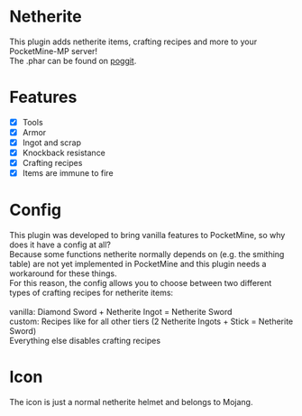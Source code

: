 # Netherite
This plugin adds netherite items, crafting recipes and more to your PocketMine-MP server!
<br>The .phar can be found on <a href="https://poggit.pmmp.io/p/Netherite">poggit</a>.

# Features
- [x] Tools
- [x] Armor
- [x] Ingot and scrap
- [x] Knockback resistance
- [x] Crafting recipes
- [x] Items are immune to fire

# Config
This plugin was developed to bring vanilla features to PocketMine, so why does it have a config at all?
<br>Because some functions netherite normally depends on (e.g. the smithing table) are not yet implemented in PocketMine and this plugin needs a workaround for these things.
<br>For this reason, the config allows you to choose between two different types of crafting recipes for netherite items:
<br>
<br>vanilla: Diamond Sword + Netherite Ingot = Netherite Sword
<br>custom: Recipes like for all other tiers (2 Netherite Ingots + Stick = Netherite Sword)
<br>Everything else disables crafting recipes

# Icon
The icon is just a normal netherite helmet and belongs to Mojang.